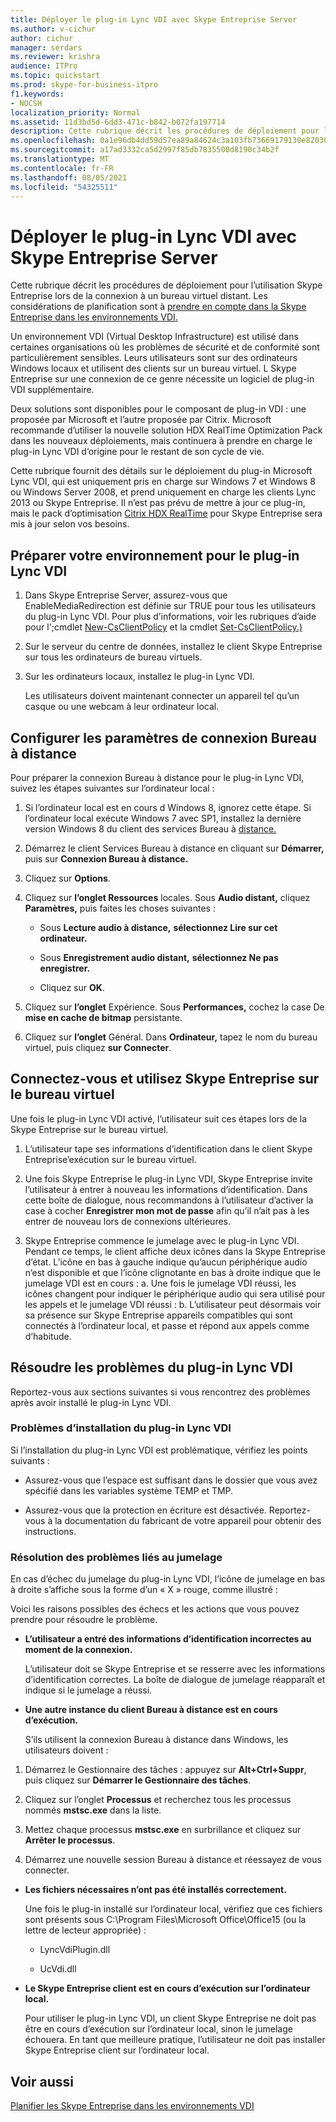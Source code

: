 ```yaml
---
title: Déployer le plug-in Lync VDI avec Skype Entreprise Server
ms.author: v-cichur
author: cichur
manager: serdars
ms.reviewer: krishra
audience: ITPro
ms.topic: quickstart
ms.prod: skype-for-business-itpro
f1.keywords:
- NOCSH
localization_priority: Normal
ms.assetid: 11d3bd5d-6dd3-471c-b842-b072fa197714
description: Cette rubrique décrit les procédures de déploiement pour l’utilisation Skype Entreprise lors de la connexion à un bureau virtuel distant.
ms.openlocfilehash: 0a1e96db4dd59d57ea89a84624c3a103fb73669179130e82030d00b9943e0fb4
ms.sourcegitcommit: a17ad3332ca5d2997f85db7835500d8190c34b2f
ms.translationtype: MT
ms.contentlocale: fr-FR
ms.lasthandoff: 08/05/2021
ms.locfileid: "54325511"
---
```

# <a name="deploy-the-lync-vdi-plug-in-with-skype-for-business-server"></a>Déployer le plug-in Lync VDI avec Skype Entreprise Server
 
Cette rubrique décrit les procédures de déploiement pour l’utilisation Skype Entreprise lors de la connexion à un bureau virtuel distant. Les considérations de planification sont à [prendre en compte dans la Skype Entreprise dans les environnements VDI.](../../plan-your-deployment/clients-and-devices/vdi-environments.md)
  
Un environnement VDI (Virtual Desktop Infrastructure) est utilisé dans certaines organisations où les problèmes de sécurité et de conformité sont particulièrement sensibles. Leurs utilisateurs sont sur des ordinateurs Windows locaux et utilisent des clients sur un bureau virtuel. L Skype Entreprise sur une connexion de ce genre nécessite un logiciel de plug-in VDI supplémentaire.
  
Deux solutions sont disponibles pour le composant de plug-in VDI : une proposée par Microsoft et l’autre proposée par Citrix. Microsoft recommande d’utiliser la nouvelle solution HDX RealTime Optimization Pack dans les nouveaux déploiements, mais continuera à prendre en charge le plug-in Lync VDI d’origine pour le restant de son cycle de vie. 
  
Cette rubrique fournit des détails sur le déploiement du plug-in Microsoft Lync VDI, qui est uniquement pris en charge sur Windows 7 et Windows 8 ou Windows Server 2008, et prend uniquement en charge les clients Lync 2013 ou Skype Entreprise. Il n’est pas prévu de mettre à jour ce plug-in, mais le pack d’optimisation [Citrix HDX RealTime](../../plan-your-deployment/clients-and-devices/vdi-environments.md#Citrix_RT) pour Skype Entreprise sera mis à jour selon vos besoins.
  
## <a name="prepare-your-environment-for-the-lync-vdi-plug-in"></a>Préparer votre environnement pour le plug-in Lync VDI
<a name="Prepare_vdi"> </a>

1. Dans Skype Entreprise Server, assurez-vous que EnableMediaRedirection est définie sur TRUE pour tous les utilisateurs du plug-in Lync VDI. Pour plus d’informations, voir les rubriques d’aide pour l';cmdlet [New-CsClientPolicy](/powershell/module/skype/new-csclientpolicy?view=skype-ps) et la cmdlet [Set-CsClientPolicy.)](/powershell/module/skype/set-csclientpolicy?view=skype-ps)
    
2. Sur le serveur du centre de données, installez le client Skype Entreprise sur tous les ordinateurs de bureau virtuels.
    
3. Sur les ordinateurs locaux, installez le plug-in Lync VDI.
    
    Les utilisateurs doivent maintenant connecter un appareil tel qu’un casque ou une webcam à leur ordinateur local.
    
## <a name="configure-remote-desktop-connection-settings"></a>Configurer les paramètres de connexion Bureau à distance
<a name="Prepare_vdi"> </a>

Pour préparer la connexion Bureau à distance pour le plug-in Lync VDI, suivez les étapes suivantes sur l’ordinateur local :
  
1. Si l’ordinateur local est en cours d Windows 8, ignorez cette étape. Si l’ordinateur local exécute Windows 7 avec SP1, installez la dernière version Windows 8 du client des services Bureau à [distance.](/windows-server/remote/remote-desktop-services/clients/remote-desktop-clients)
    
2. Démarrez le client Services Bureau à distance en cliquant sur **Démarrer,** puis sur **Connexion Bureau à distance.**
    
3. Cliquez sur **Options**.
    
4. Cliquez sur **l’onglet Ressources** locales. Sous **Audio distant,** cliquez **Paramètres,** puis faites les choses suivantes :
    
   - Sous **Lecture audio à distance,** **sélectionnez Lire sur cet ordinateur.**
    
   - Sous **Enregistrement audio distant,** **sélectionnez Ne pas enregistrer.**
    
   - Cliquez sur **OK**.
    
5. Cliquez sur **l’onglet** Expérience. Sous **Performances,** cochez la case De **mise en cache de bitmap** persistante.
    
6. Cliquez sur **l’onglet** Général. Dans **Ordinateur,** tapez le nom du bureau virtuel, puis cliquez **sur Connecter**. 
    
## <a name="sign-in-and-use-skype-for-business-on-the-virtual-desktop"></a>Connectez-vous et utilisez Skype Entreprise sur le bureau virtuel
<a name="SfB_signin"> </a>

Une fois le plug-in Lync VDI activé, l’utilisateur suit ces étapes lors de la Skype Entreprise sur le bureau virtuel.
  
1. L’utilisateur tape ses informations d’identification dans le client Skype Entreprise’exécution sur le bureau virtuel.
    
2. Une fois Skype Entreprise le plug-in Lync VDI, Skype Entreprise invite l’utilisateur à entrer à nouveau les informations d’identification. Dans cette boîte de dialogue, nous recommandons à l’utilisateur d’activer la case à cocher **Enregistrer mon mot de passe** afin qu’il n’ait pas à les entrer de nouveau lors de connexions ultérieures.
    
3. Skype Entreprise commence le jumelage avec le plug-in Lync VDI. Pendant ce temps, le client affiche deux icônes dans la Skype Entreprise d’état. L’icône en bas à gauche indique qu’aucun périphérique audio n’est disponible et que l’icône clignotante en bas à droite indique que le jumelage VDI est en cours : a. Une fois le jumelage VDI réussi, les icônes changent pour indiquer le périphérique audio qui sera utilisé pour les appels et le jumelage VDI réussi : b. L’utilisateur peut désormais voir sa présence sur Skype Entreprise appareils compatibles qui sont connectés à l’ordinateur local, et passe et répond aux appels comme d’habitude.
    
## <a name="troubleshoot-the-lync-vdi-plug-in"></a>Résoudre les problèmes du plug-in Lync VDI
<a name="tshoot_VDI"> </a>

Reportez-vous aux sections suivantes si vous rencontrez des problèmes après avoir installé le plug-in Lync VDI.
  
### <a name="issues-with-installing-the-lync-vdi-plug-in"></a>Problèmes d’installation du plug-in Lync VDI

Si l’installation du plug-in Lync VDI est problématique, vérifiez les points suivants :
  
- Assurez-vous que l’espace est suffisant dans le dossier que vous avez spécifié dans les variables système TEMP et TMP.
    
- Assurez-vous que la protection en écriture est désactivée. Reportez-vous à la documentation du fabricant de votre appareil pour obtenir des instructions.
    
### <a name="troubleshooting-issues-with-pairing"></a>Résolution des problèmes liés au jumelage

En cas d’échec du jumelage du plug-in Lync VDI, l’icône de jumelage en bas à droite s’affiche sous la forme d’un « X » rouge, comme illustré : 
  
Voici les raisons possibles des échecs et les actions que vous pouvez prendre pour résoudre le problème. 
  
- **L’utilisateur a entré des informations d’identification incorrectes au moment de la connexion.**
    
    L’utilisateur doit se Skype Entreprise et se resserre avec les informations d’identification correctes. La boîte de dialogue de jumelage réapparaît et indique si le jumelage a réussi.
    
- **Une autre instance du client Bureau à distance est en cours d’exécution.**
    
    S’ils utilisent la connexion Bureau à distance dans Windows, les utilisateurs doivent :
    
1. Démarrez le Gestionnaire des tâches : appuyez sur **Alt+Ctrl+Suppr**, puis cliquez sur **Démarrer le Gestionnaire des tâches**.
    
2. Cliquez sur l’onglet **Processus** et recherchez tous les processus nommés **mstsc.exe** dans la liste.
    
3. Mettez chaque processus **mstsc.exe** en surbrillance et cliquez sur **Arrêter le processus**. 
    
4. Démarrez une nouvelle session Bureau à distance et réessayez de vous connecter. 
    
- **Les fichiers nécessaires n’ont pas été installés correctement.**
    
    Une fois le plug-in installé sur l’ordinateur local, vérifiez que ces fichiers sont présents sous C:\Program Files\Microsoft Office\Office15 (ou la lettre de lecteur appropriée) :
    
  - LyncVdiPlugin.dll
    
  - UcVdi.dll
    
- **Le Skype Entreprise client est en cours d’exécution sur l’ordinateur local.**
    
    Pour utiliser le plug-in Lync VDI, un client Skype Entreprise ne doit pas être en cours d’exécution sur l’ordinateur local, sinon le jumelage échouera. En tant que meilleure pratique, l’utilisateur ne doit pas installer Skype Entreprise client sur l’ordinateur local.
    
## <a name="see-also"></a>Voir aussi
<a name="tshoot_VDI"> </a>

[Planifier les Skype Entreprise dans les environnements VDI](../../plan-your-deployment/clients-and-devices/vdi-environments.md)